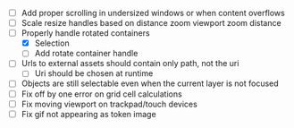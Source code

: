 - [ ] Add proper scrolling in undersized windows or when content overflows
- [ ] Scale resize handles based on distance zoom viewport zoom distance
- [ ] Properly handle rotated containers
	- [x] Selection
	- [ ] Add rotate container handle
- [ ]  Urls to external assets should contain only path, not the uri
	- [ ] Uri should be chosen at runtime
- [ ] Objects are still selectable even when the current layer is not focused
- [ ] Fix off by one error on grid cell calculations
- [ ] Fix moving viewport on trackpad/touch devices
- [ ] Fix gif not appearing as token image